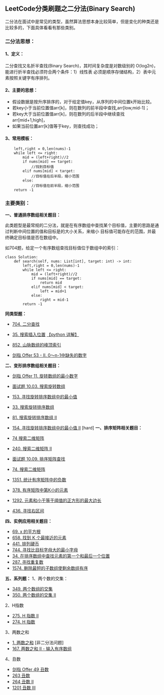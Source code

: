 ## LeetCode分类刷题之二分法(Binary Search)

二分法在面试中是常见的类型，虽然算法思想本身比较简单，但是变化的种类还是比较多的，下面具体看看有那些类别。

### 二分法思想：

#### 1、定义：
		
二分查找又名折半查找(Binary Search)，其时间复杂度是对数级别的 O(log2n)，能进行折半查找必须符合两个条件：1）线性表
必须是顺序存储结构，2）表中元素按照关键字有序排列。

#### 2、主要的思想：

- 假设数据是按升序排序的，对于给定值key，从序列的中间位置k开始比较。
- 若key小于当前位置值arr[k]，则在数列的前半段中查找,arr[low,mid-1]；
- 若key大于当前位置值arr[k]，则在数列的后半段中继续查找arr[mid+1,high]，
- 如果当前位置arr[k]值等于key，则查找成功；


#### 3、常用模板：

```
	left,right = 0,len(nums)-1
	while left <= right:
		mid = (left+right)//2
		if nums[mid] == target:
			//找到目标值
		elif nums[mid] < target:
			//目标值在后半段，缩小范围
		else:
			//目标值在前半段，缩小范围
	return -1
```



### 主要类别：

**一、普通排序数组相关题目：**

此类题型是最常规的二分法，就是在有序数组中查找某个目标值，主要的思路是通过判断中间位置的值和目标是的大小关系，来缩小
目标值可能存在的范围，并最终确定目标值是否在数组中。

如704题，给定一个有序数组查找目标值位于数组中的索引：

```
class Solution:
    def search(self, nums: List[int], target: int) -> int:
        left,right = 0,len(nums)-1
        while left <= right:
            mid = (left+right)//2
            if nums[mid] == target:
                return mid
            elif nums[mid] < target:
                left = mid+1
            else:
                right = mid-1
        return -1
```


**同类型题：**
- [704. 二分查找](https://leetcode-cn.com/problems/binary-search)

- [35. 搜索插入位置](https://leetcode-cn.com/problems/search-insert-position/) [【python 详解】](./daily/35_2020-11-12_搜索插入位置.md)
	
	
- [852. 山脉数组的峰顶索引](https://leetcode-cn.com/problems/peak-index-in-a-mountain-array/)
- [剑指 Offer 53 - II. 0～n-1中缺失的数字](https://leetcode-cn.com/problems/que-shi-de-shu-zi-lcof/)

**二、变形排序数组相关题目：**

- [剑指 Offer 11. 旋转数组的最小数字](https://leetcode-cn.com/problems/xuan-zhuan-shu-zu-de-zui-xiao-shu-zi-lcof/)
- [面试题 10.03. 搜索旋转数组](https://leetcode-cn.com/problems/search-rotate-array-lcci/)
- [153. 寻找旋转排序数组中的最小值](https://leetcode-cn.com/problems/find-minimum-in-rotated-sorted-array/)
- [33. 搜索旋转排序数组](https://leetcode-cn.com/problems/search-in-rotated-sorted-array/)
- [81. 搜索旋转排序数组 II](https://leetcode-cn.com/problems/search-in-rotated-sorted-array-ii/)
- [154. 寻找旋转排序数组中的最小值 II](https://leetcode-cn.com/problems/find-minimum-in-rotated-sorted-array-ii/) [hard]
**一、排序矩阵相关题目：**

- [74  搜索二维矩阵  ](https://leetcode-cn.com/problems/search-a-2d-matrix)
- [240. 搜索二维矩阵 II](https://leetcode-cn.com/problems/search-a-2d-matrix-ii/)
- [面试题 10.09. 排序矩阵查找](https://leetcode-cn.com/problems/sorted-matrix-search-lcci/)
- [74. 搜索二维矩阵](https://leetcode-cn.com/problems/search-a-2d-matrix/)
- [1351. 统计有序矩阵中的负数](https://leetcode-cn.com/problems/count-negative-numbers-in-a-sorted-matrix/)
- [378. 有序矩阵中第K小的元素](https://leetcode-cn.com/problems/kth-smallest-element-in-a-sorted-matrix/)
- [1292. 元素和小于等于阈值的正方形的最大边长](https://leetcode-cn.com/problems/maximum-side-length-of-a-square-with-sum-less-than-or-equal-to-threshold/)
- [436. 寻找右区间](https://leetcode-cn.com/problems/find-right-interval/)


**四、实例应用相关题目：**

- [69. x 的平方根](https://leetcode-cn.com/problems/sqrtx/)
- [658. 找到 K 个最接近的元素](https://leetcode-cn.com/problems/find-k-closest-elements/)
- [441. 排列硬币](https://leetcode-cn.com/problems/arranging-coins/)
- [744. 寻找比目标字母大的最小字母](https://leetcode-cn.com/problems/find-smallest-letter-greater-than-target/)
- [34. 在排序数组中查找元素的第一个和最后一个位置](https://leetcode-cn.com/problems/find-first-and-last-position-of-element-in-sorted-array/)
- [287. 寻找重复数](https://leetcode-cn.com/problems/find-the-duplicate-number/)
- [1574. 删除最短的子数组使剩余数组有序](https://leetcode-cn.com/problems/shortest-subarray-to-be-removed-to-make-array-sorted/)

**五、系列题：**
1、两个数的交集：
- [349. 两个数组的交集](https://leetcode-cn.com/problems/intersection-of-two-arrays/)
- [350. 两个数组的交集 II](https://leetcode-cn.com/problems/intersection-of-two-arrays-ii/)

2、H指数
- [275. H 指数 II](https://leetcode-cn.com/problems/h-index-ii/)
- [274. H 指数](https://leetcode-cn.com/problems/h-index/)


3、两数之和
- [1. 两数之和](https://leetcode-cn.com/problems/two-sum/solution/liang-shu-zhi-he-by-leetcode-solution/) [非二分法问题]
- [167. 两数之和 II - 输入有序数组](https://leetcode-cn.com/problems/two-sum-ii-input-array-is-sorted/)

4、丑数
- [剑指 Offer 49	丑数](https://leetcode-cn.com/problems/chou-shu-lcof)
- [263	丑数](https://leetcode-cn.com/problems/ugly-number)
- [264	丑数 II](https://leetcode-cn.com/problems/ugly-number-ii)
- [1201	丑数 III](https://leetcode-cn.com/problems/ugly-number-iii)